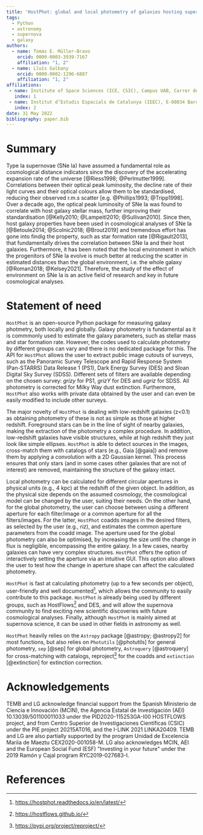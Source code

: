 ```yaml
---
title: 'HostPhot: global and local photometry of galaxies hosting supernovae or other transients'
tags:
  - Python
  - astronomy
  - supernova
  - galaxy
authors:
  - name: Tomás E. Müller-Bravo
    orcid: 0000-0003-3939-7167
    affiliation: "1, 2"
  - name: Lluís Galbany 
    orcid: 0000-0002-1296-6887
    affiliation: "1, 2"
affiliations:
 - name: Institute of Space Sciences (ICE, CSIC), Campus UAB, Carrer de Can Magrans, s/n, E-08193 Barcelona, Spain
   index: 1
 - name: Institut d’Estudis Espacials de Catalunya (IEEC), E-08034 Barcelona, Spain
   index: 2
date: 31 May 2022
bibliography: paper.bib
---
```


# Summary

Type Ia supernovae (SNe Ia) have assumed a fundamental role as cosmological distance indicators since the discovery of the accelerating expansion rate of the universe [@Riess1998; @Perlmutter1999]. Correlations between their optical peak luminosity, the decline rate of their light curves and their optical colours allow them to be standardised, reducing their observed r.m.s scatter [e.g. @Phillips1993; @Tripp1998]. Over a decade ago, the optical peak luminosity of SNe Ia was found to correlate with host galaxy stellar mass, further improving their standardisation [@Kelly2010; @Lampeitl2010; @Sullivan2010]. Since then, host galaxy properties have been used in cosmological analyses of SNe Ia [@Betoule2014; @Scolnic2018; @Brout2019] and tremendous effort has gone into findig the property, such as star formation rate [@Rigault2013], that fundamentally drives the correlation between SNe Ia and their host galaxies. Furthermore, it has been noted that the local environment in which the progenitors of SNe Ia evolve is much better at reducing the scatter in estimated distances than the global environment, i.e. the whole galaxy [@Roman2018; @Kelsey2021]. Therefore, the study of the effect of environment on SNe Ia is an active field of research and key in future cosmological analyses.

# Statement of need

`HostPhot` is an open-source Python package for measuring galaxy photmetry, both locally and globally. Galaxy photometry is fundamental as it is commmonly used to estimate the galaxy parameters, such as stellar mass and star formation rate. However, the codes used to calculate photometry by different groups can vary and there is no dedicated package for this. The API for `HostPhot` allows the user to extract public image cutouts of surveys, such as the Panoramic Survey Telescope and Rapid Response System (Pan-STARRS) Data Release 1 (PS1), Dark Energy Survey (DES) and Sloan Digital Sky Survey (SDSS). Different sets of filters are available depending on the chosen survey: *grizy* for PS1, *grizY* for DES and *ugriz* for SDSS. All photometry is corrected for Milky Way dust extinction. Furthermore, `HostPhot` also works with private data obtained by the user and can even be easily modified to include other surveys.

The major novelty of `HostPhot` is dealing with low-redshift galaxies (z$<$0.1) as obtaining photometry of these is not as simple as those at higher redshift. Foreground stars can be in the line of sight of nearby galaxies, making the extraction of the photometry a complex procedure. In addition, low-redshift galaxies have visible structures, while at high redshift they just look like simple ellipses. `HostPhot` is able to detect sources in the images, cross-match them with catalogs of stars (e.g., Gaia [@gaia]) and remove them by applying a convolution with a 2D Gaussian kernel. This process ensures that only stars (and in some cases other galaxies that are not of interest) are removed, maintaining the structure of the galaxy intact.

Local photometry can be calculated for different circular apertures in physical units (e.g., 4 kpc) at the redshift of the given object. In addition, as the physical size depends on the assumed cosmology, the cosmological model can be changed by the user, suiting their needs. On the other hand, for the global photometry, the user can choose between using a different aperture for each filter/image or a common aperture for all the filters/images. For the latter, `HostPhot` coadds images in the desired filters, as selected by the user (e.g., *riz*), and estimates the common aperture parameters from the coadd image. The aperture used for the global photometry can also be optimised, by increasing the size until the change in flux is negligible, encompassing the entire galaxy. In a few cases, nearby galaxies can have very complex structures. `HostPhot` offers the option of interactively setting the aperture via an intuitive GUI. This option also allows the user to test how the change in aperture shape can affect the calculated photometry.

`HostPhot` is fast at calculating photometry (up to a few seconds per object), user-friendly and well documented[^1], which allows the community to easily contribute to this package. `HostPhot` is already being used by different groups, such as HostFlows[^2] and DES, and will allow the supernova community to find exciting new scientific discoveries with future cosmological analyses. Finally, although `HostPhot` is mainly aimed at supernova science, it can be used in other fields in astronomy as well.

[^1]: https://hostphot.readthedocs.io/en/latest/
[^2]: https://hostflows.github.io/

`HostPhot` heavily relies on the `Astropy` package [@astropy; @astropy2] for most functions, but also relies on `Photutils` [@photutils] for general photometry, `sep` [@sep] for global photometry, `Astroquery` [@astroquery] for cross-matching with catalogs, reproject[^3] for the coadds and `extinction` [@extinction] for extinction correction.

[^3]: https://pypi.org/project/reproject/

# Acknowledgements

TEMB and LG acknowledge financial support from the Spanish Ministerio de Ciencia e Innovación (MCIN), the Agencia Estatal de Investigación (AEI) 10.13039/501100011033 under the PID2020-115253GA-I00 HOSTFLOWS project, and from Centro Superior de Investigaciones Científicas (CSIC) under the PIE project 20215AT016, and the I-LINK 2021 LINKA20409. 
TEMB and LG are also partially supported by the program Unidad de Excelencia Maríia de Maeztu CEX2020-001058-M.
LG also acknowledges MCIN, AEI and the European Social Fund (ESF) "Investing in your future" under the 2019 Ramón y Cajal program RYC2019-027683-I.

# References
